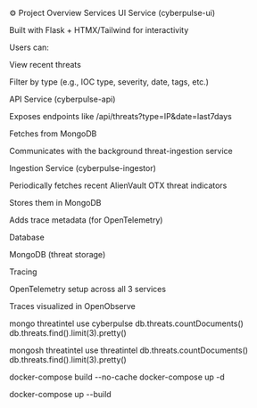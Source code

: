 ⚙️ Project Overview
Services
UI Service (cyberpulse-ui)

Built with Flask + HTMX/Tailwind for interactivity

Users can:

View recent threats

Filter by type (e.g., IOC type, severity, date, tags, etc.)

API Service (cyberpulse-api)

Exposes endpoints like /api/threats?type=IP&date=last7days

Fetches from MongoDB

Communicates with the background threat-ingestion service

Ingestion Service (cyberpulse-ingestor)

Periodically fetches recent AlienVault OTX threat indicators

Stores them in MongoDB

Adds trace metadata (for OpenTelemetry)

Database

MongoDB (threat storage)

Tracing

OpenTelemetry setup across all 3 services

Traces visualized in OpenObserve





mongo
threatintel
use cyberpulse
db.threats.countDocuments()
db.threats.find().limit(3).pretty()

mongosh
threatintel
use threatintel
db.threats.countDocuments()
db.threats.find().limit(3).pretty()


docker-compose build --no-cache
docker-compose up -d

docker-compose up --build